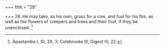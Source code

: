 +++
title = "28"

+++
28. He may take, as his own, grass for a cow, and fuel for his fire, as well as the flowers of creepers and trees and their fruit, if they be unenclosed. [^18] 


[^18]:  Āpastamba I, 10, 28, 3; Colebrooke III, Digest IV, 22.
